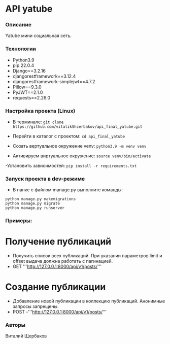 
# API yatube

### Описание
Yatube мини социальная сеть.

### Технологии
- Python3.9
- pip 22.0.4
- Django==3.2.16
- djangorestframework==3.12.4
- djangorestframework-simplejwt==4.7.2
- Pillow==9.3.0
- PyJWT==2.1.0
- requests==2.26.0

### Настройка проекта (Linux)
- В терминале:
```git clone https://github.com/vitalikShcerbakov/api_final_yatube.git```

- Перейти в каталог с проектом:
```cd api_final_yatube```

- Cозать вертуальное окружение venv:
```python3.9 -m venv venv```

- Активируем виртуальное окружение:
```source venv/bin/activate```

-Установить зависимостей:
```pip install -r requirements.txt```

### Запуск проекта в dev-режиме

- В папке с файлом manage.py выполните команды:
```
python manage.py makemigrations
python manage.py migrate
python manage.py runserver

```

### Примеры:
# Получение публикаций
- Получить список всех публикаций. При указании параметров limit и offset выдача должна работать с пагинацией.
- GET
'''http://127.0.0.1:8000/api/v1/posts/'''

# Создание публикации
- Добавление новой публикации в коллекцию публикаций. Анонимные запросы запрещены.
- POST
-'''http://127.0.0.1:8000/api/v1/posts/'''  


### Авторы
Виталий Щербаков

